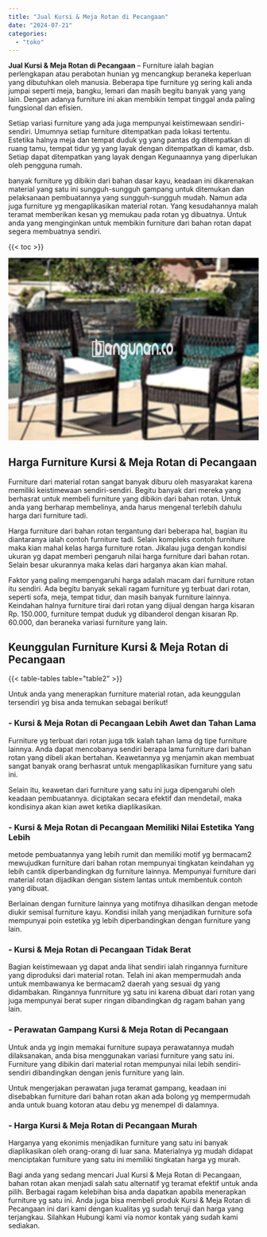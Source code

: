 ```yaml
---
title: "Jual Kursi & Meja Rotan di Pecangaan"
date: "2024-07-21"
categories: 
  - "toko"
---
```


**Jual Kursi & Meja Rotan di Pecangaan** – Furniture ialah bagian perlengkapan atau perabotan hunian yg mencangkup beraneka keperluan yang dibutuhkan oleh manusia. Beberapa tipe furniture yg sering kali anda jumpai seperti meja, bangku, lemari dan masih begitu banyak yang yang lain. Dengan adanya furniture ini akan membikin tempat tinggal anda paling fungsional dan efisien.

Setiap variasi furniture yang ada juga mempunyai keistimewaan sendiri-sendiri. Umumnya setiap furniture ditempatkan pada lokasi tertentu. Estetika halnya meja dan tempat duduk yg yang pantas dg ditempatkan di ruang tamu, tempat tidur yg yang layak dengan ditempatkan di kamar, dsb. Setiap dapat ditempatkan yang layak dengan Kegunaannya yang diperlukan oleh pengguna rumah.

banyak furniture yg dibikin dari bahan dasar kayu, keadaan ini dikarenakan material yang satu ini sungguh-sungguh gampang untuk ditemukan dan pelaksanaan pembuatannya yang sungguh-sungguh mudah. Namun ada juga furniture yg mengaplikasikan material rotan. Yang kesudahannya malah teramat memberikan kesan yg memukau pada rotan yg dibuatnya. Untuk anda yang menginginkan untuk membikin furniture dari bahan rotan dapat segera membuatnya sendiri.

{{< toc >}}

![Jual Kursi & Meja Rotan di Pecangaan](/images/kursi-meja-rotan-murah33.png)

## Harga Furniture Kursi & Meja Rotan di Pecangaan

Furniture dari material rotan sangat banyak diburu oleh masyarakat karena memiliki keistimewaan sendiri-sendiri. Begitu banyak dari mereka yang berhasrat untuk membeli furniture yang dibikin dari bahan rotan. Untuk anda yang berharap membelinya, anda harus mengenal terlebih dahulu harga dari furniture tadi.

Harga furniture dari bahan rotan tergantung dari beberapa hal, bagian itu diantaranya ialah contoh furniture tadi. Selain kompleks contoh furniture maka kian mahal kelas harga furniture rotan. Jikalau juga dengan kondisi ukuran yg dapat memberi pengaruh nilai harga furniture dari bahan rotan. Selain besar ukurannya maka kelas dari harganya akan kian mahal.

Faktor yang paling mempengaruhi harga adalah macam dari furniture rotan itu sendiri. Ada begitu banyak sekali ragam furniture yg terbuat dari rotan, seperti sofa, meja, tempat tidur, dan masih banyak furniture lainnya. Keindahan halnya furniture tirai dari rotan yang dijual dengan harga kisaran Rp. 150.000, furniture tempat duduk yg dibanderol dengan kisaran Rp. 60.000, dan beraneka variasi furniture yang lain.

## Keunggulan Furniture Kursi & Meja Rotan di Pecangaan

{{< table-tables table="table2" >}}

Untuk anda yang menerapkan furniture material rotan, ada keunggulan tersendiri yg bisa anda temukan sebagai berikut!

### \- Kursi & Meja Rotan di Pecangaan Lebih Awet dan Tahan Lama

Furniture yg terbuat dari rotan juga tdk kalah tahan lama dg tipe furniture lainnya. Anda dapat mencobanya sendiri berapa lama furniture dari bahan rotan yang dibeli akan bertahan. Keawetannya yg menjamin akan membuat sangat banyak orang berhasrat untuk mengaplikasikan furniture yang satu ini.

Selain itu, keawetan dari furniture yang satu ini juga dipengaruhi oleh keadaan pembuatannya. diciptakan secara efektif dan mendetail, maka kondisinya akan kian awet ketika diaplikasikan.

### \- Kursi & Meja Rotan di Pecangaan Memiliki Nilai Estetika Yang Lebih

metode pembuatannya yang lebih rumit dan memiliki motif yg bermacam2 mewujudkan furniture dari bahan rotan mempunyai tingkatan keindahan yg lebih cantik diperbandingkan dg furniture lainnya. Mempunyai furniture dari material rotan dijadikan dengan sistem lantas untuk membentuk contoh yang dibuat.

Berlainan dengan furniture lainnya yang motifnya dihasilkan dengan metode diukir semisal furniture kayu. Kondisi inilah yang menjadikan furniture sofa mempunyai poin estetika yg lebih diperbandingkan dengan furniture yang lain.

### \- Kursi & Meja Rotan di Pecangaan Tidak Berat

Bagian keistimewaan yg dapat anda lihat sendiri ialah ringannya furniture yang diproduksi dari material rotan. Telah ini akan mempermudah anda untuk membawanya ke bermacam2 daerah yang sesuai dg yang didambakan. Ringannya funrniture yg satu ini karena dibuat dari rotan yang juga mempunyai berat super ringan dibandingkan dg ragam bahan yang lain.

### \- Perawatan Gampang Kursi & Meja Rotan di Pecangaan

Untuk anda yg ingin memakai furniture supaya perawatannya mudah dilaksanakan, anda bisa menggunakan variasi furniture yang satu ini. Furniture yang dibikin dari material rotan mempunyai nilai lebih sendiri-sendiri dibandingkan dengan jenis furniture yang lain.

Untuk mengerjakan perawatan juga teramat gampang, keadaan ini disebabkan furniture dari bahan rotan akan ada bolong yg mempermudah anda untuk buang kotoran atau debu yg menempel di dalamnya.

### \- Harga Kursi & Meja Rotan di Pecangaan Murah

Harganya yang ekonimis menjadikan furniture yang satu ini banyak diaplikasikan oleh orang-orang di luar sana. Materialnya yg mudah didapat menciptakan furniture yang satu ini memiliki tingkatan harga yg murah.

Bagi anda yang sedang mencari Jual Kursi & Meja Rotan di Pecangaan, bahan rotan akan menjadi salah satu alternatif yg teramat efektif untuk anda pilih. Berbagai ragam kelebihan bisa anda dapatkan apabila menerapkan furniture yg satu ini. Anda juga bisa membeli produk Kursi & Meja Rotan di Pecangaan ini dari kami dengan kualitas yg sudah teruji dan harga yang terjangkau. Silahkan Hubungi kami via nomor kontak yang sudah kami sediakan.
